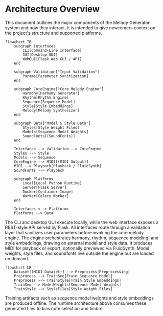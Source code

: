 <!--
File: README_ARCHITECTURE.md
Purpose: Provide a high-level architecture overview for the Melody Generator project, including interfaces, core engine modules, platforms, data sources, and API interactions.
Usage: View in Markdown renderers that support Mermaid to visualize component relationships.
Assumptions: Diagram abstracts implementation details; consult module docs for specifics.

Update: Expanded the diagram and explanations to cover the validation layer, model and style data inputs, optional Celery worker, and the training pipeline that produces model artifacts.
-->

# Architecture Overview

This document outlines the major components of the Melody Generator system and how they interact. It is intended to give newcomers context on the project's structure and supported platforms.

```mermaid
flowchart TB
    subgraph Interfaces
        CLI[Command-Line Interface]
        GUI[Desktop GUI]
        WebGUI[Flask Web GUI / API]
    end

    subgraph Validation["Input Validation"]
        Params[Parameter Sanitization]
    end

    subgraph CoreEngine["Core Melody Engine"]
        Harmony[Harmony Generator]
        Rhythm[Rhythm Engine]
        Sequence[Sequence Model]
        Style[Style Embeddings]
        Melody[Melody Synthesizer]
    end

    subgraph Data["Model & Style Data"]
        Styles[Style Weight Files]
        Models[Sequence Model Weights]
        SoundFonts[(SoundFonts)]
    end

    Interfaces --> Validation --> CoreEngine
    Styles --> Style
    Models --> Sequence
    CoreEngine --> MIDI[(MIDI Output)]
    MIDI --> Playback[Playback / FluidSynth]
    SoundFonts --> Playback

    subgraph Platforms
        Local[Local Python Runtime]
        Server[Flask Server]
        Docker[Container Image]
        Worker[Celery Worker]
    end

    Interfaces <--> Platforms
    Platforms --> Data
```

The CLI and desktop GUI execute locally, while the web interface exposes a REST-style API served by Flask. All interfaces route through a validation layer that sanitizes user parameters before invoking the core melody engine. The engine orchestrates harmony, rhythm, sequence modeling, and style embeddings, drawing on external model and style data. It produces MIDI for playback or export, optionally previewed via FluidSynth. Model weights, style files, and soundfonts live outside the engine but are loaded on demand.

```mermaid
flowchart LR
    Dataset[(MIDI Dataset)] --> Preprocess[Preprocessing]
    Preprocess --> TrainSeq[Train Sequence Model]
    Preprocess --> TrainStyle[Train Style Embeddings]
    TrainSeq --> ModelWeights[Sequence Model Weights]
    TrainStyle --> StyleFiles[Style Weight Files]
```

Training artifacts such as sequence model weights and style embeddings are produced offline. The runtime architecture above consumes these generated files to bias note selection and timbre.
